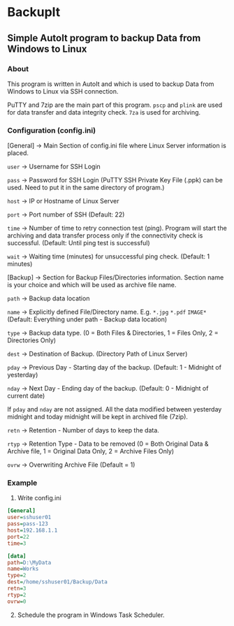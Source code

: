 # BackupIt

## Simple AutoIt program to backup Data from Windows to Linux

### About

This program is written in AutoIt and which is used to backup Data from Windows to Linux via SSH connection.

PuTTY and 7zip are the main part of this program. `pscp` and `plink` are used for data transfer and data integrity check. `7za` is used for archiving. 

### Configuration (config.ini)

[General] -> Main Section of config.ini file where Linux Server information is placed.

`user` -> Username for SSH Login

`pass` -> Password for SSH Login (PuTTY SSH Private Key File (.ppk) can be used. Need to put it in the same directory of program.)

`host` -> IP or Hostname of Linux Server

`port` -> Port number of SSH (Default: 22)

`time` -> Number of time to retry connection test (ping). Program will start the archiving and data transfer process only if the connectivity check is successful. (Default: Until ping test is successful)

`wait` -> Waiting time (minutes) for unsuccessful ping check. (Default: 1 minutes)

[Backup] -> Section for Backup Files/Directories information. Section name is your choice and which will be used as archive file name.

`path` -> Backup data location

`name` -> Explicitly defined File/Directory name. E.g. `*.jpg` `*.pdf` `IMAGE*` (Default: Everything under path - Backup data location)

`type` -> Backup data type. (0 = Both Files & Directories, 1 = Files Only, 2 = Directories Only)

`dest` -> Destination of Backup. (Directory Path of Linux Server)

`pday` -> Previous Day - Starting day of the backup. (Default: 1 - Midnight of yesterday)

`nday` -> Next Day - Ending day of the backup. (Default: 0 - Midnight of current date)

If `pday` and `nday` are not assigned. All the data modified between yesterday midnight and today midnight will be kept in archived file (7zip). 

`retn` -> Retention - Number of days to keep the data. 

`rtyp` -> Retention Type - Data to be removed (0 = Both Original Data & Archive file, 1 = Original Data Only, 2 = Archive Files Only)

`ovrw` -> Overwriting Archive File (Default = 1) 

### Example

1. Write config.ini

```ini
[General]
user=sshuser01
pass=pass-123
host=192.168.1.1
port=22
time=3

[data]
path=D:\MyData
name=Works
type=2
dest=/home/sshuser01/Backup/Data
retn=3
rtyp=2
ovrw=0
```

2. Schedule the program in Windows Task Scheduler.